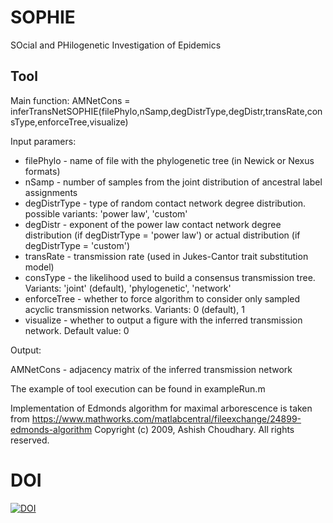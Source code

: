 # SOPHIE
SOcial and PHilogenetic Investigation of Epidemics

## Tool
Main function: AMNetCons = inferTransNetSOPHIE(filePhylo,nSamp,degDistrType,degDistr,transRate,consType,enforceTree,visualize)

Input paramers:
- filePhylo - name of file with the phylogenetic tree (in Newick or Nexus formats)
- nSamp - number of samples from the joint distribution of ancestral label assignments
- degDistrType - type of random contact network degree distribution.
                possible variants: 'power law', 'custom'
- degDistr - exponent of the power law contact network degree distribution
        (if degDistrType = 'power law') or actual distribution (if degDistrType = 'custom')
- transRate - transmission rate (used in Jukes-Cantor trait substitution model)
- consType - the likelihood used to build a consensus transmission
                tree. Variants: 'joint' (default), 'phylogenetic', 'network'
- enforceTree - whether to force algorithm to consider only sampled
               acyclic transmission networks. Variants: 0 (default), 1
- visualize -  whether to output a figure with the inferred transmission
             network. Default value: 0

Output:

AMNetCons - adjacency matrix of the inferred transmission network

The example of tool execution can be found in exampleRun.m


Implementation of Edmonds algorithm for maximal arborescence is taken
from https://www.mathworks.com/matlabcentral/fileexchange/24899-edmonds-algorithm 
Copyright (c) 2009, Ashish Choudhary. All rights reserved.

# DOI
[![DOI](https://zenodo.org/badge/479482812.svg)](https://zenodo.org/badge/latestdoi/479482812)
